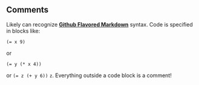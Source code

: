 Comments
--------
Likely can recognize **[Github Flavored Markdown](https://help.github.com/articles/github-flavored-markdown)** syntax.
Code is specified in blocks like:

    (= x 9)

or

```
(= y (* x 4))
```

or `(= z (+ y 6))` `z`.
Everything outside a code block is a comment!
